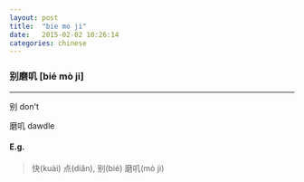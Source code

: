 ```yaml
---
layout: post
title:  "bie mo ji"
date:   2015-02-02 10:26:14
categories: chinese
---
```

###  别磨叽 [bié mò ji]
-----------
别   don't

磨叽 dawdle


#### E.g.
 > 快(kuài) 点(diǎn), 别(bié) 磨叽(mò ji)
